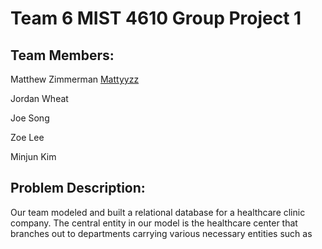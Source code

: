 # Team 6 MIST 4610 Group Project 1

## Team Members:

Matthew Zimmerman [Mattyyzz](https://github.com/Mattyyzz)

Jordan Wheat 

Joe Song

Zoe Lee

Minjun Kim

## Problem Description:

Our team modeled and built a relational database for a healthcare clinic company. The central entity in our model is the healthcare center that branches out to departments carrying various necessary entities such as 

